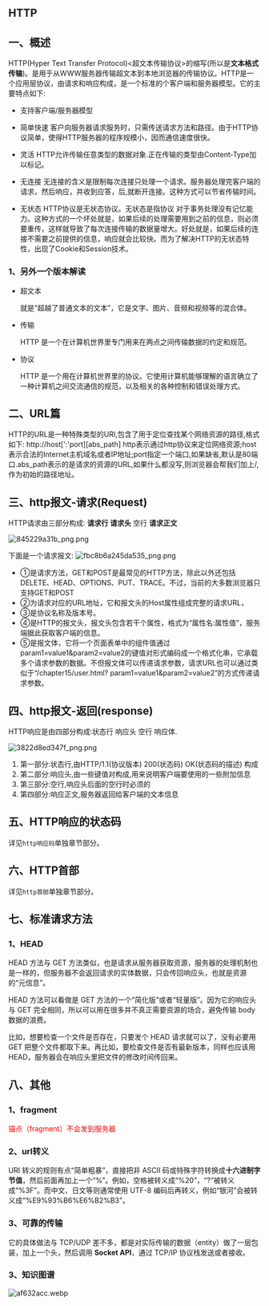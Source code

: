 ## HTTP

## 一、概述
HTTP(Hyper Text Transfer Protocol)<超文本传输协议>的缩写(所以是**文本格式传输**)。是用于从WWW服务器传输超文本到本地浏览器的传输协议。HTTP是一个应用层协议，由请求和响应构成，是一个标准的个客户端和服务器模型。它的主要特点如下:
* 支持客户端/服务器模型
* 简单快速
     客户向服务器请求服务时，只需传送请求方法和路径。由于HTTP协议简单，使得HTTP服务器的程序规模小，因而通信速度很快。

* 灵活
    HTTP允许传输任意类型的数据对象.正在传输的类型由Content-Type加以标记。

*  无连接
    无连接的含义是限制每次连接只处理一个请求。服务器处理完客户端的请求，然后响应，并收到应答，后,就断开连接。这种方式可以节省传输时间。

* 无状态
    HTTP协议是无状态协议。无状态是指协议 对于事务处理没有记忆能力。这种方式的一个坏处就是，如果后续的处理需要用到之前的信息，则必须要重传，这样就导致了每次连接传输的数据量增大。好处就是，如果后续的连接不需要之前提供的信息，响应就会比较快。而为了解决HTTP的无状态特性，出现了Cookie和Session技术。

### 1、另外一个版本解读

- 超文本

  就是“超越了普通文本的文本”，它是文字、图片、音频和视频等的混合体。

- 传输

  HTTP 是一个在计算机世界里专门用来在两点之间传输数据的约定和规范。

- 协议

  HTTP 是一个用在计算机世界里的协议。它使用计算机能够理解的语言确立了一种计算机之间交流通信的规范，以及相关的各种控制和错误处理方式。

## 二、URL篇
HTTP的URL是一种特殊类型的URI,包含了用于定位查找某个网络资源的路径,格式如下:
http://host[':'port][abs_path]
http表示通过http协议来定位网络资源;host表示合法的Internet主机域名或者IP地址;port指定一个端口,如果缺省,默认是80端口.abs_path表示的是请求的资源的URL,如果什么都没写,则浏览器会帮我们加上/,作为初始的路径地址。

## 三、http报文-请求(Request)
HTTP请求由三部分构成: **请求行** **请求头** 空行 **请求正文**

![845229a31b_png.png](https://pic.imgdb.cn/item/61755a052ab3f51d913aad87.png)

下面是一个请求报文:
 ![fbc8b6a245da535_png.png](https://pic.imgdb.cn/item/61755a4e2ab3f51d913b0721.png)

* ①是请求方法，GET和POST是最常见的HTTP方法，除此以外还包括DELETE、HEAD、OPTIONS、PUT、TRACE。不过，当前的大多数浏览器只支持GET和POST
* ②为请求对应的URL地址，它和报文头的Host属性组成完整的请求URL，
* ③是协议名称及版本号。
* ④是HTTP的报文头，报文头包含若干个属性，格式为“属性名:属性值”，服务端据此获取客户端的信息。
* ⑤是报文体，它将一个页面表单中的组件值通过param1=value1&param2=value2的键值对形式编码成一个格式化串，它承载多个请求参数的数据。不但报文体可以传递请求参数，请求URL也可以通过类似于“/chapter15/user.html? param1=value1&param2=value2”的方式传递请求参数。

## 四、http报文-返回(response)
HTTP响应是由四部分构成:状态行 响应头 空行 响应体.

 ![3822d8ed347f_png.png](https://pic.imgdb.cn/item/617563932ab3f51d9142d4fe.png)

1. 第一部分:状态行,由HTTP/1.1(协议版本) 200(状态码) OK(状态码的描述) 构成
2. 第二部分:响应头,由一些键值对构成,用来说明客户端要使用的一些附加信息
3. 第三部分:空行,响应头后面的空行时必须的
4. 第四部分:响应正文,服务器返回给客户端的文本信息

## 五、HTTP响应的状态码
详见`http响应码`单独章节部分。

## 六、HTTP首部
详见`http首部`单独章节部分。

## 七、标准请求方法

### 1、HEAD

HEAD 方法与 GET 方法类似，也是请求从服务器获取资源，服务器的处理机制也是一样的，但服务器不会返回请求的实体数据，只会传回响应头，也就是资源的“元信息”。

HEAD 方法可以看做是 GET 方法的一个“简化版”或者“轻量版”。因为它的响应头与 GET 完全相同，所以可以用在很多并不真正需要资源的场合，避免传输 body 数据的浪费。

比如，想要检查一个文件是否存在，只要发个 HEAD 请求就可以了，没有必要用 GET 把整个文件都取下来。再比如，要检查文件是否有最新版本，同样也应该用 HEAD，服务器会在响应头里把文件的修改时间传回来。

## 八、其他

### 1、fragment

<font color="red"> 锚点（fragment）不会发到服务器</font>

### 2、url转义

URI 转义的规则有点“简单粗暴”，直接把非 ASCII 码或特殊字符转换成**十六进制字节值**，然后前面再加上一个“%”。例如，空格被转义成“%20”，“?”被转义成“%3F”。而中文、日文等则通常使用 UTF-8 编码后再转义，例如“银河”会被转义成“%E9%93%B6%E6%B2%B3”。

### 3、可靠的传输

它的具体做法与 TCP/UDP 差不多，都是对实际传输的数据（entity）做了一层包装，加上一个头，然后调用 **Socket API**，通过 TCP/IP 协议栈发送或者接收。

### 3、知识图谱

![af632acc.webp](https://pic.imgdb.cn/item/64d0bf151ddac507cc33bd88.webp)
